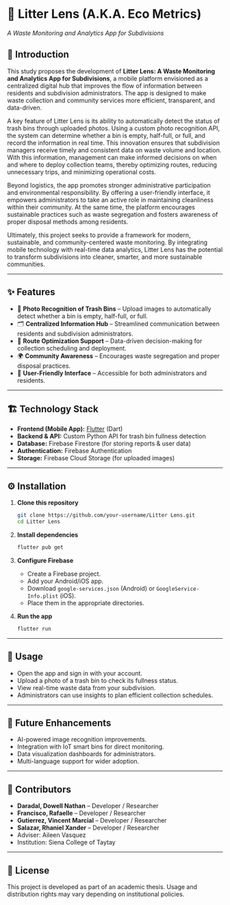 # 🌱 Litter Lens (A.K.A. Eco Metrics)

_A Waste Monitoring and Analytics App for Subdivisions_

## 📖 Introduction

This study proposes the development of **Litter Lens: A Waste Monitoring and Analytics App for Subdivisions**, a mobile platform envisioned as a centralized digital hub that improves the flow of information between residents and subdivision administrators. The app is designed to make waste collection and community services more efficient, transparent, and data-driven.

A key feature of Litter Lens is its ability to automatically detect the status of trash bins through uploaded photos. Using a custom photo recognition API, the system can determine whether a bin is empty, half-full, or full, and record the information in real time. This innovation ensures that subdivision managers receive timely and consistent data on waste volume and location. With this information, management can make informed decisions on when and where to deploy collection teams, thereby optimizing routes, reducing unnecessary trips, and minimizing operational costs.

Beyond logistics, the app promotes stronger administrative participation and environmental responsibility. By offering a user-friendly interface, it empowers administrators to take an active role in maintaining cleanliness within their community. At the same time, the platform encourages sustainable practices such as waste segregation and fosters awareness of proper disposal methods among residents.

Ultimately, this project seeks to provide a framework for modern, sustainable, and community-centered waste monitoring. By integrating mobile technology with real-time data analytics, Litter Lens has the potential to transform subdivisions into cleaner, smarter, and more sustainable communities.

---

## ✨ Features

- 📸 **Photo Recognition of Trash Bins** – Upload images to automatically detect whether a bin is empty, half-full, or full.
- 🗂️ **Centralized Information Hub** – Streamlined communication between residents and subdivision administrators.
- 🚛 **Route Optimization Support** – Data-driven decision-making for collection scheduling and deployment.
- 🌍 **Community Awareness** – Encourages waste segregation and proper disposal practices.
- 👤 **User-Friendly Interface** – Accessible for both administrators and residents.

---

## 🏗️ Technology Stack

- **Frontend (Mobile App):** [Flutter](https://flutter.dev/) (Dart)
- **Backend & API:** Custom Python API for trash bin fullness detection
- **Database:** Firebase Firestore (for storing reports & user data)
- **Authentication:** Firebase Authentication
- **Storage:** Firebase Cloud Storage (for uploaded images)

---

## ⚙️ Installation

1. **Clone this repository**

   ```bash
   git clone https://github.com/your-username/Litter Lens.git
   cd Litter Lens
   ```

2. **Install dependencies**

   ```bash
   flutter pub get
   ```

3. **Configure Firebase**

   - Create a Firebase project.
   - Add your Android/iOS app.
   - Download `google-services.json` (Android) or `GoogleService-Info.plist` (iOS).
   - Place them in the appropriate directories.

4. **Run the app**

   ```bash
   flutter run
   ```

---

## 📱 Usage

- Open the app and sign in with your account.
- Upload a photo of a trash bin to check its fullness status.
- View real-time waste data from your subdivision.
- Administrators can use insights to plan efficient collection schedules.

---

## 🔮 Future Enhancements

- AI-powered image recognition improvements.
- Integration with IoT smart bins for direct monitoring.
- Data visualization dashboards for administrators.
- Multi-language support for wider adoption.

---

## 👥 Contributors

- **Daradal, Dowell Nathan** – Developer / Researcher
- **Francisco, Rafaelle** – Developer / Researcher
- **Gutierrez, Vincent Marcial** – Developer / Researcher
- **Salazar, Rhaniel Xander** – Developer / Researcher
- Adviser: Aileen Vasquez
- Institution: Siena College of Taytay

---

## 📜 License

This project is developed as part of an academic thesis.
Usage and distribution rights may vary depending on institutional policies.
